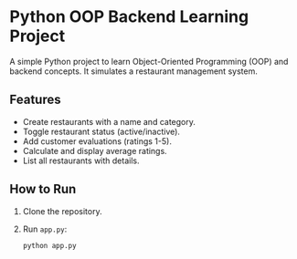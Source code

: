 # Python OOP Backend Learning Project

A simple Python project to learn Object-Oriented Programming (OOP) and backend concepts. It simulates a restaurant management system.

## Features

- Create restaurants with a name and category.
- Toggle restaurant status (active/inactive).
- Add customer evaluations (ratings 1-5).
- Calculate and display average ratings.
- List all restaurants with details.

## How to Run

1. Clone the repository.
2. Run `app.py`:

   ```bash
   python app.py